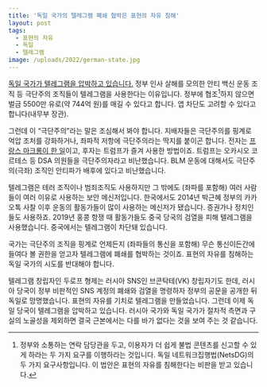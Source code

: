 ```yaml
---
title: '독일 국가의 텔레그램 폐쇄 협박은 표현의 자유 침해'
layout: post
tags: 
  - 표현의 자유
  - 독일
  - 텔레그램
image: /uploads/2022/german-state.jpg
---
```




[독일 국가가 텔레그램을 압박하고 있습니다.][1] 정부 인사 살해를 모의한 안티 백신 운동 조직 등 극단주의 조직들이 텔레그램을 사용한다는 이유입니다. 정부에 협조[^fn]하지 않으면 벌금 5500만 유로(약 744억 원)를 매길 수 있다고 합니다. 앱 차단도 고려할 수 있다고 합니다(내무부 장관).

[^fn]: 정부와 소통하는 연락 담당관을 두고, 이용자가 더 쉽게 불법 콘텐츠를 신고할 수 있게 하라는 두 가지 요구를 이행하라는 것입니다. 독일 네트워크집행법(NetsDG)의 두 가지 요구사항입니다. 이 법안은 표현의 자유를 침해한다는 비판을 받고 있습니다.

그런데 이 “극단주의”라는 말은 조심해서 봐야 합니다. 지배자들은 극단주의를 핑계로 억압 조처를 강화하거나, 좌파적 저항에 극단주의라는 딱지를 붙이곤 합니다. 전자는 [프랑스 마크롱이 한 일][2]이고, 후자는 트럼프가 즐겨 사용한 방법이죠. 트럼프는 오카시오 코르테스 등 DSA 의원들을 극단주의자라고 비난했습니다. BLM 운동에 대해서도 극단주의(극좌) 조직인 안티파가 배후에 있다고 비난했습니다.

텔레그램은 테러 조직이나 범죄조직도 사용하지만 그 밖에도 (좌파를 포함해) 여러 사람들이 여러 이유로 사용하는 보안 메신저입니다. 한국에서도 2014년 박근혜 정부의 카카오톡 사찰 이후 운동의 활동가들이 많이 사용하는 메신저가 됐습니다. 증권가나 정치인들도 사용하죠. 2019년 홍콩 항쟁 때 활동가들도 중국 당국의 검열을 피해 텔레그램을 사용했습니다. 중국에서는 텔레그램이 차단돼 있습니다.

국가는 극단주의 조직을 핑계로 언제든지 (좌파들의 통신을 포함해) 무슨 통신이든간에 들여다 볼 권한을 얻고자 텔레그램에 폐쇄를 협박하는 것이죠. 표현의 자유를 침해하는 독일 국가의 시도를 반대해야 합니다.

텔레그램 창립자인 두로프 형제는 러시아 SNS인 브콘탁테(VK) 창립자기도 한데, 러시아 당국이 정부 비판적인 SNS 계정의 폐쇄와 검열을 명령하자 정부의 공문을 공개한 뒤 독일로 망명했습니다. 표현의 자유를 기치로 텔레그램을 만들었습니다. 그런데 이제 독일 당국이 텔레그램을 압박하고 있습니다. 러시아 국가와 독일 국가가 절차적 측면과 구실의 노골성을 제외하면 결국 근본에서는 다를 바가 없다는 것을 보여 주는 것 같습니다.

[1]: https://blog.naver.com/tech-plus/222630097047
[2]: https://wspaper.org/article/24547